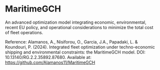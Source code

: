 # MaritimeGCH
An advanced optimization model integrating economic, environmental, recent EU policy, and operational considerations to minimize the total cost of fleet operations.


Reference:
Alamanos, A., Nisiforou, O., Garcia, J.A., Papadaki, L. & Koundouri, P. (2024). Integrated fleet optimization under techno-economic shipping and environmental constraints: the MaritimeGCH model. DOI: 10.13140/RG.2.2.35892.87680. Available at: https://github.com/Alamanos11/MaritimeGCH

